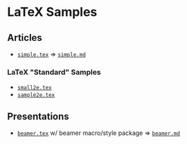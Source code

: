 # LaTeX Samples

## Articles

- [`simple.tex`](simple.tex)  => [`simple.md`](simple.md)


### LaTeX "Standard" Samples

- [`small2e.tex`](small2e.tex)
- [`sample2e.tex`](sample2e.tex)


## Presentations

- [`beamer.tex`](beamer.tex)  w/ beamer macro/style package  => [`beamer.md`](beamer.md)


